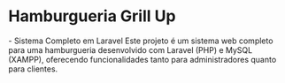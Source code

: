 
<h1>Hamburgueria Grill Up</h1>- Sistema Completo em Laravel Este projeto é um sistema web completo para uma hamburgueria desenvolvido com Laravel (PHP) e MySQL (XAMPP), oferecendo funcionalidades tanto para administradores quanto para clientes.
